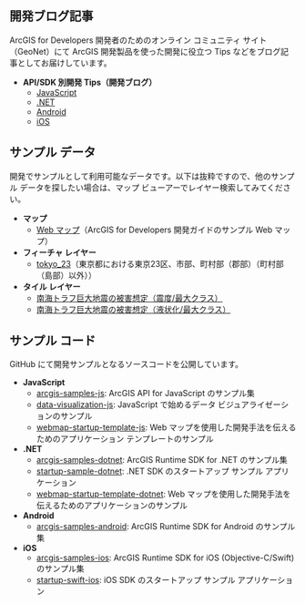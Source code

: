 ## 開発ブログ記事

ArcGIS for Developers 開発者のためのオンライン コミュニティ サイト（GeoNet）にて ArcGIS 開発製品を使った開発に役立つ Tips などをブログ記事としてお届けしています。

* __API/SDK 別開発 Tips（開発ブログ）__
  * [JavaScript](http://arcg.is/1X5Q0Sl)
  * [.NET](http://arcg.is/1LPKAcf)
  * [Android](http://arcg.is/1PiwBfG)
  * [iOS](http://arcg.is/1LlUgpi)

## サンプル データ

開発でサンプルとして利用可能なデータです。以下は抜粋ですので、他のサンプル データを探したい場合は、マップ ビューアーでレイヤー検索してみてください。

* __マップ__
  * [Web マップ](http://www.arcgis.com/home/item.html?id=d3ee769333954213b2f7e894e8e1032c)（ArcGIS for Developers 開発ガイドのサンプル Web マップ）
* __フィーチャ レイヤー__
  * [tokyo_23](http://www.arcgis.com/home/item.html?id=78435abcb1e34327bcf1959d9006a8a5)（東京都における東京23区、市部、町村部（郡部）（町村部（島部）以外））
* __タイル レイヤー__
  * [南海トラフ巨大地震の被害想定（震度/最大クラス）](http://www.arcgis.com/home/item.html?id=df91408d1b424117a24f8ffdc845f825)
  * [南海トラフ巨大地震の被害想定（液状化/最大クラス）](http://www.arcgis.com/home/item.html?id=9a115b3ff9164ddda9f5f3d9ee189a5b)

## サンプル コード

GitHub にて開発サンプルとなるソースコードを公開しています。

* __JavaScript__
  * [arcgis-samples-js](https://github.com/EsriJapan/arcgis-samples-js): ArcGIS API for JavaScript のサンプル集
  * [data-visualization-js](https://github.com/EsriJapan/data-visualization-js): JavaScript で始めるデータ ビジュアライゼーションのサンプル
  * [webmap-startup-template-js](https://github.com/EsriJapan/webmap-startup-template-js): Web マップを使用した開発手法を伝えるためのアプリケーション テンプレートのサンプル
* __.NET__
  * [arcgis-samples-dotnet](https://github.com/EsriJapan/arcgis-samples-dotnet): ArcGIS Runtime SDK for .NET のサンプル集
  * [startup-sample-dotnet](https://github.com/EsriJapan/startup-sample-dotnet): .NET SDK のスタートアップ サンプル アプリケーション
  * [webmap-startup-template-dotnet](https://github.com/EsriJapan/webmap-startup-template-dotnet): Web マップを使用した開発手法を伝えるためのアプリケーションのサンプル
* __Android__
  * [arcgis-samples-android](https://github.com/EsriJapan/arcgis-samples-android): ArcGIS Runtime SDK for Android のサンプル集
* __iOS__
  * [arcgis-samples-ios](https://github.com/EsriJapan/arcgis-samples-ios): ArcGIS Runtime SDK for iOS (Objective-C/Swift) のサンプル集
  * [startup-swift-ios](https://github.com/EsriJapan/startup-swift-ios): iOS SDK のスタートアップ サンプル アプリケーション
